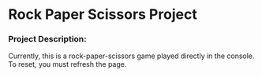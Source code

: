 # Rock Paper Scissors Project

<h3>Project Description:</h3>

Currently, this is a rock-paper-scissors game played directly in the console. To reset, you must refresh the page.
